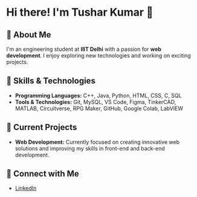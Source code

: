 # Hi there! I'm Tushar Kumar 👋

## 🚀 About Me

I'm an engineering student at **IIIT Delhi** with a passion for **web development**. I enjoy exploring new technologies and working on exciting projects.

## 💼 Skills & Technologies

- **Programming Languages:** C++, Java, Python, HTML, CSS, C, SQL
- **Tools & Technologies:** Git, MySQL, VS Code, Figma, TinkerCAD, MATLAB, Circuitverse, RPG Maker, GitHub, Google Colab, LabVIEW

## 🌟 Current Projects

- **Web Development:** Currently focused on creating innovative web solutions and improving my skills in front-end and back-end development.

## 🔗 Connect with Me

- [LinkedIn](https://www.linkedin.com/in/tushar-kumar-6aa37324b/)
